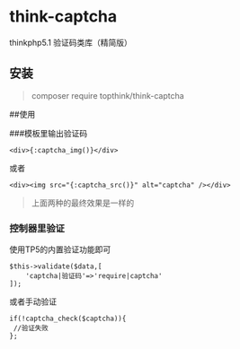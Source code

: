 # think-captcha
thinkphp5.1 验证码类库（精简版）

## 安装
> composer require topthink/think-captcha


##使用

###模板里输出验证码

~~~
<div>{:captcha_img()}</div>
~~~
或者
~~~
<div><img src="{:captcha_src()}" alt="captcha" /></div>
~~~
> 上面两种的最终效果是一样的

### 控制器里验证
使用TP5的内置验证功能即可
~~~
$this->validate($data,[
    'captcha|验证码'=>'require|captcha'
]);
~~~
或者手动验证
~~~
if(!captcha_check($captcha)){
 //验证失败
};
~~~